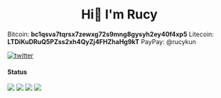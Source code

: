 <h1 align="center"> Hi👋 I'm Rucy</h1>  

Bitcoin: **bc1qsva7tqrsx7zewxg72s9mng8gysyh2ey40f4xp5**
Litecoin: **LTDiKuDRuQ5PZss2xh4QyZj4FHZhaHg9kT**
PayPay: @rucykun

[![twitter](https://img.shields.io/twitter/follow/deaduserfuck?style=social)](https://twitter.com/deaduserfuck)


#### Status
![](http://github-profile-summary-cards.vercel.app/api/cards/most-commit-language?username=rucykun&theme=2077)
![](http://github-profile-summary-cards.vercel.app/api/cards/repos-per-language?username=rucykun&theme=2077)
![](http://github-profile-summary-cards.vercel.app/api/cards/productive-time?username=rucykun&theme=2077)
![](http://github-profile-summary-cards.vercel.app/api/cards/stats?username=rucykun&theme=2077)
